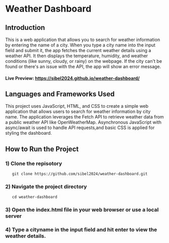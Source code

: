 # Weather Dashboard
## Introduction
This is a web application that allows you to search for weather information by entering the name of a city. When you type a city name into the input field and submit it, 
the app fetches the current weather details using a weather API. It then displays the temperature, humidity, and weather conditions (like sunny, cloudy, or rainy) on the webpage. If the city can't be found or there's an issue with the API, the app will show an error message.

#### Live Preview: https://sibel2024.github.io/weather-dashboard/

## Languages and Frameworks Used
This project uses JavaScript, HTML, and CSS to create a simple web application that allows users to search for weather information by city name. 
The application leverages the Fetch API to retrieve weather data from a public weather API like OpenWeatherMap. Asynchronous JavaScript with async/await is used to handle API requests,and basic CSS is applied for styling the dashboard.

## How to Run the Project
### 1) Clone the repisotory 
       git clone https://github.com/sibel2024/weather-dashboard.git
### 2) Navigate the project directory
       cd weather-dashboard
### 3) Open the index.html file in your web browser or use a local server
### 4) Type a cityname in the input field and hit enter to view the weather details.
   
